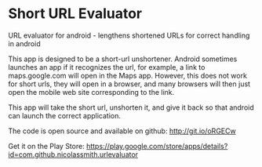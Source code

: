 Short URL Evaluator
============

URL evaluator for android - lengthens shortened URLs for correct handling in android

This app is designed to be a short-url unshortener. Android sometimes launches an app if it recognizes the url, for example, a link to maps.google.com will open in the Maps app. However, this does not work for short urls, they will open in a browser, and many browsers will then just open the mobile web site corresponding to the link. 

This app will take the short url, unshorten it, and give it back so that android can launch the correct application.

The code is open source and available on github: http://git.io/oRGECw

Get it on the Play Store: 
https://play.google.com/store/apps/details?id=com.github.nicolassmith.urlevaluator
